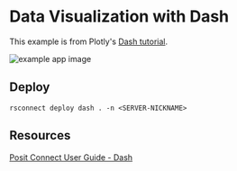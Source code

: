 # Data Visualization with Dash

This example is from Plotly's [Dash tutorial](https://dash.plot.ly/getting-started-part-2).

![example app image](app.png)

## Deploy

```
rsconnect deploy dash . -n <SERVER-NICKNAME>
```

## Resources

[Posit Connect User Guide - Dash](https://docs.posit.co/connect/user/dash/)
